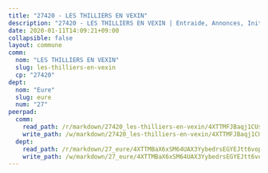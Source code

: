 ```yaml
---
title: "27420 - LES THILLIERS EN VEXIN"
description: "27420 - LES THILLIERS EN VEXIN | Entraide, Annonces, Initiatives"
date: 2020-01-11T14:09:21+09:00
collapsible: false
layout: commune
comm:
  nom: "LES THILLIERS EN VEXIN"
  slug: les-thilliers-en-vexin
  cp: "27420"
dept:
  nom: "Eure"
  slug: eure
  num: "27"
peerpad:
  comm:
    read_path: /r/markdown/27420_les-thilliers-en-vexin/4XTTMFJBaqj1CUs26stZVAJWDCjoDKcaXGPwuhZwNsdWbE4c2
    write_path: /w/markdown/27420_les-thilliers-en-vexin/4XTTMFJBaqj1CUs26stZVAJWDCjoDKcaXGPwuhZwNsdWbE4c2-K3TgU5W8ujgnhdHYRsqXVfzx1tJ7n2B5VSAT1nLuuwTxoC1vtiW5qpHmxg4iQeVpATyiK3H62kF7QfuG7rHyD9NkyxgM7tp54Tj5WcvmgsGG5h1ptP7BSefVVH3sjMfP9stT1XVL
  dept:
    read_path: /r/markdown/27_eure/4XTTMBaX6xSM64UAX3YybedrsEGYEJtt6vopdQsPEFtGijgwg
    write_path: /w/markdown/27_eure/4XTTMBaX6xSM64UAX3YybedrsEGYEJtt6vopdQsPEFtGijgwg-K3TgUmjy61Gu7ZFzjoVmiacXP2Rc4pq6sxVCYUX3mFQZWQw9yCKsEoAMagtuW4jJTYhK96DsWW4cPmZLagvQNZ34BscGcu4btrtJibt18c1mpqofaWe6Q3RartDiuMTjY7NrsH4r
---
```


